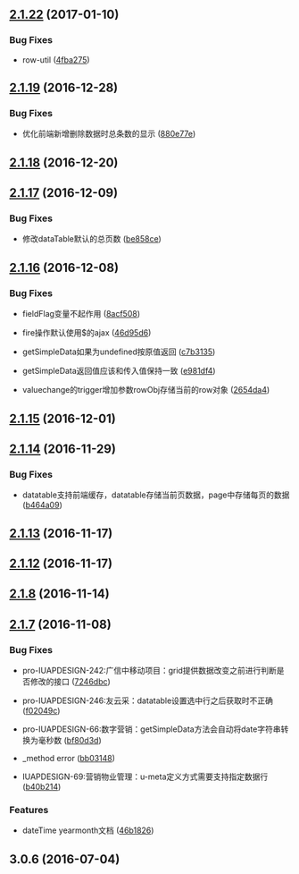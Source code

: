 <a name="2.1.22"></a>
## [2.1.22](https://github.com/iuap-design/kero/compare/v2.1.21...v2.1.22) (2017-01-10)


### Bug Fixes
* row-util ([4fba275](https://github.com/iuap-design/kero/commit/4fba275))




<a name="2.1.19"></a>
## [2.1.19](https://github.com/iuap-design/kero/compare/v2.1.18...v2.1.19) (2016-12-28)


### Bug Fixes
* 优化前端新增删除数据时总条数的显示 ([880e77e](https://github.com/iuap-design/kero/commit/880e77e))




<a name="2.1.18"></a>
## [2.1.18](https://github.com/iuap-design/kero/compare/v2.1.17...v2.1.18) (2016-12-20)



<a name="2.1.17"></a>
## [2.1.17](https://github.com/iuap-design/kero/compare/v2.1.16...v2.1.17) (2016-12-09)


### Bug Fixes
* 修改dataTable默认的总页数 ([be858ce](https://github.com/iuap-design/kero/commit/be858ce))




<a name="2.1.16"></a>
## [2.1.16](https://github.com/iuap-design/kero/compare/v2.1.15...v2.1.16) (2016-12-08)


### Bug Fixes
* fieldFlag变量不起作用 ([8acf508](https://github.com/iuap-design/kero/commit/8acf508))

* fire操作默认使用$的ajax ([46d95d6](https://github.com/iuap-design/kero/commit/46d95d6))

* getSimpleData如果为undefined按原值返回 ([c7b3135](https://github.com/iuap-design/kero/commit/c7b3135))

* getSimpleData返回值应该和传入值保持一致 ([e981df4](https://github.com/iuap-design/kero/commit/e981df4))

* valuechange的trigger增加参数rowObj存储当前的row对象 ([2654da4](https://github.com/iuap-design/kero/commit/2654da4))




<a name="2.1.15"></a>
## [2.1.15](https://github.com/iuap-design/kero/compare/v2.1.14...v2.1.15) (2016-12-01)



<a name="2.1.14"></a>
## [2.1.14](https://github.com/iuap-design/kero/compare/v2.1.13...v2.1.14) (2016-11-29)


### Bug Fixes
* datatable支持前端缓存，datatable存储当前页数据，page中存储每页的数据 ([b464a09](https://github.com/iuap-design/kero/commit/b464a09))




<a name="2.1.13"></a>
## [2.1.13](https://github.com/iuap-design/kero/compare/v2.1.12...v2.1.13) (2016-11-17)



<a name="2.1.12"></a>
## [2.1.12](https://github.com/iuap-design/kero/compare/v2.1.9...v2.1.12) (2016-11-17)



<a name="2.1.8"></a>
## [2.1.8](https://github.com/iuap-design/kero/compare/v2.1.7...v2.1.8) (2016-11-14)



<a name="2.1.7"></a>
## [2.1.7](https://github.com/iuap-design/kero/compare/v3.0.6...v2.1.7) (2016-11-08)


### Bug Fixes
* pro-IUAPDESIGN-242:广信中移动项目：grid提供数据改变之前进行判断是否修改的接口 ([7246dbc](https://github.com/iuap-design/kero/commit/7246dbc))

* pro-IUAPDESIGN-246:友云采：datatable设置选中行之后获取时不正确 ([f02049c](https://github.com/iuap-design/kero/commit/f02049c))

* pro-IUAPDESIGN-66:数字营销：getSimpleData方法会自动将date字符串转换为毫秒数 ([bf80d3d](https://github.com/iuap-design/kero/commit/bf80d3d))



* _method error ([bb03148](https://github.com/iuap-design/kero/commit/bb03148))

* IUAPDESIGN-69:营销物业管理：u-meta定义方式需要支持指定数据行 ([b40b214](https://github.com/iuap-design/kero/commit/b40b214))

### Features

* dateTime yearmonth文档 ([46b1826](https://github.com/iuap-design/kero/commit/46b1826))



<a name="3.0.6"></a>
## 3.0.6 (2016-07-04)



